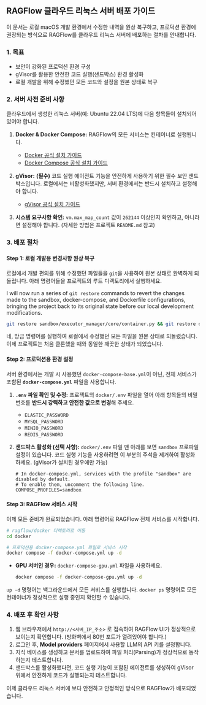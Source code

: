 ## RAGFlow 클라우드 리눅스 서버 배포 가이드

이 문서는 로컬 macOS 개발 환경에서 수정한 내역을 원상 복구하고, 프로덕션 환경에 권장되는 방식으로 RAGFlow를 클라우드 리눅스 서버에 배포하는 절차를 안내합니다.

### 1. 목표

- 보안이 강화된 프로덕션 환경 구성
- gVisor를 활용한 안전한 코드 실행(샌드박스) 환경 활성화
- 로컬 개발을 위해 수정했던 모든 코드와 설정을 원본 상태로 복구

### 2. 서버 사전 준비 사항

클라우드에서 생성한 리눅스 서버(예: Ubuntu 22.04 LTS)에 다음 항목들이 설치되어 있어야 합니다.

1.  **Docker & Docker Compose:** RAGFlow의 모든 서비스는 컨테이너로 실행됩니다.

    - [Docker 공식 설치 가이드](https://docs.docker.com/engine/install/ubuntu/)
    - [Docker Compose 공식 설치 가이드](https://docs.docker.com/compose/install/)

2.  **gVisor:** **(필수)** 코드 실행 에이전트 기능을 안전하게 사용하기 위한 필수 보안 샌드박스입니다. 로컬에서는 비활성화했지만, 서버 환경에서는 반드시 설치하고 설정해야 합니다.

    - [gVisor 공식 설치 가이드](https://gvisor.dev/docs/user_guide/install/)

3.  **시스템 요구사항 확인:** `vm.max_map_count` 값이 `262144` 이상인지 확인하고, 아니라면 설정해야 합니다. (자세한 방법은 프로젝트 `README.md` 참고)

### 3. 배포 절차

#### Step 1: 로컬 개발용 변경사항 원상 복구

로컬에서 개발 편의를 위해 수정했던 파일들을 `git`을 사용하여 원본 상태로 완벽하게 되돌립니다. 아래 명령어들을 프로젝트의 루트 디렉토리에서 실행하세요.

I will now run a series of `git restore` commands to revert the changes made to the sandbox, docker-compose, and Dockerfile configurations, bringing the project back to its original state before our local development modifications.

```bash
git restore sandbox/executor_manager/core/container.py && git restore docker/docker-compose-base.yml && git restore sandbox/executor_manager/Dockerfile
```

네, 방금 명령어를 실행하여 로컬에서 수정했던 모든 파일을 원본 상태로 되돌렸습니다. 이제 프로젝트는 처음 클론했을 때와 동일한 깨끗한 상태가 되었습니다.

#### Step 2: 프로덕션용 환경 설정

서버 환경에서는 개발 시 사용했던 `docker-compose-base.yml`이 아닌, 전체 서비스가 포함된 **`docker-compose.yml`** 파일을 사용합니다.

1.  **`.env` 파일 확인 및 수정:**
    프로젝트의 `docker/.env` 파일을 열어 아래 항목들의 비밀번호를 **반드시 강력하고 안전한 값으로 변경**해 주세요.

    - `ELASTIC_PASSWORD`
    - `MYSQL_PASSWORD`
    - `MINIO_PASSWORD`
    - `REDIS_PASSWORD`

2.  **샌드박스 활성화 (선택 사항):**
    `docker/.env` 파일 맨 아래를 보면 `sandbox` 프로파일 설정이 있습니다. 코드 실행 기능을 사용하려면 이 부분의 주석을 제거하여 활성화하세요. (gVisor가 설치된 경우에만 가능)

    ```
    # In docker-compose.yml, services with the profile "sandbox" are disabled by default.
    # To enable them, uncomment the following line.
    COMPOSE_PROFILES=sandbox
    ```

#### Step 3: RAGFlow 서비스 시작

이제 모든 준비가 완료되었습니다. 아래 명령어로 RAGFlow 전체 서비스를 시작합니다.

```bash
# ragflow/docker 디렉토리로 이동
cd docker

# 프로덕션용 docker-compose.yml 파일로 서비스 시작
docker compose -f docker-compose.yml up -d
```

- **GPU 서버인 경우:** `docker-compose-gpu.yml` 파일을 사용하세요.
  ```bash
  docker compose -f docker-compose-gpu.yml up -d
  ```

`up -d` 명령어는 백그라운드에서 모든 서비스를 실행합니다. `docker ps` 명령어로 모든 컨테이너가 정상적으로 실행 중인지 확인할 수 있습니다.

### 4. 배포 후 확인 사항

1.  웹 브라우저에서 `http://<서버_IP_주소>` 로 접속하여 RAGFlow UI가 정상적으로 보이는지 확인합니다. (방화벽에서 80번 포트가 열려있어야 합니다.)
2.  로그인 후, **Model providers** 페이지에서 사용할 LLM의 API 키를 설정합니다.
3.  지식 베이스를 생성하고 문서를 업로드하여 파일 처리(Parsing)가 정상적으로 동작하는지 테스트합니다.
4.  샌드박스를 활성화했다면, 코드 실행 기능이 포함된 에이전트를 생성하여 gVisor 위에서 안전하게 코드가 실행되는지 테스트합니다.

이제 클라우드 리눅스 서버에 보다 안전하고 안정적인 방식으로 RAGFlow가 배포되었습니다.
